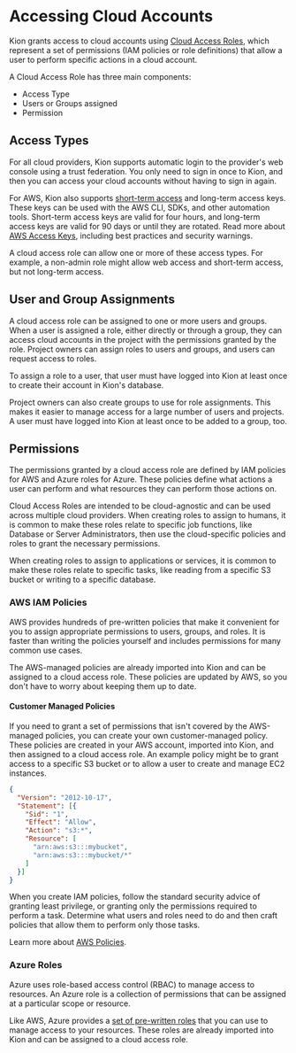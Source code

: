 # Accessing Cloud Accounts

Kion grants access to cloud accounts using [Cloud Access Roles](https://support.kion.io/hc/en-us/articles/360021623272-What-is-a-Cloud-Access-Role), which represent a set of permissions (IAM policies or role definitions) that allow a user to perform specific actions in a cloud account.

A Cloud Access Role has three main components:
- Access Type
- Users or Groups assigned
- Permission


## Access Types

For all cloud providers, Kion supports automatic login to the provider's web console using a trust federation. You only need to sign in once to Kion, and then you can access your cloud accounts without having to sign in again.

For AWS, Kion also supports [short-term access](https://docs.aws.amazon.com/IAM/latest/UserGuide/id_credentials_temp_use-resources.html) and long-term access keys. These keys can be used with the AWS CLI, SDKs, and other automation tools. Short-term access keys are valid for four hours, and long-term access keys are valid for 90 days or until they are rotated. Read more about [AWS Access Keys](https://docs.aws.amazon.com/IAM/latest/UserGuide/security-creds.html), including best practices and security warnings.

A cloud access role can allow one or more of these access types. For example, a non-admin role might allow web access and short-term access, but not long-term access.


## User and Group Assignments

A cloud access role can be assigned to one or more users and groups. When a user is assigned a role, either directly or through a group, they can access cloud accounts in the project with the permissions granted by the role. Project owners can assign roles to users and groups, and users can request access to roles.

To assign a role to a user, that user must have logged into Kion at least once to create their account in Kion's database. 

Project owners can also create groups to use for role assignments. This makes it easier to manage access for a large number of users and projects. A user must have logged into Kion at least once to be added to a group, too.


## Permissions

The permissions granted by a cloud access role are defined by IAM policies for AWS and Azure roles for Azure. These policies define what actions a user can perform and what resources they can perform those actions on.

Cloud Access Roles are intended to be cloud-agnostic and can be used across multiple cloud providers. When creating roles to assign to humans, it is common to make these roles relate to specific job functions, like Database or Server Administrators, then use the cloud-specific policies and roles to grant the necessary permissions.

When creating roles to assign to applications or services, it is common to make these roles relate to specific tasks, like reading from a specific S3 bucket or writing to a specific database.


### AWS IAM Policies

AWS provides hundreds of pre-written policies that make it convenient for you to assign appropriate permissions to users, groups, and roles. It is faster than writing the policies yourself and includes permissions for many common use cases.

The AWS-managed policies are already imported into Kion and can be assigned to a cloud access role. These policies are updated by AWS, so you don't have to worry about keeping them up to date.


#### Customer Managed Policies

If you need to grant a set of permissions that isn't covered by the AWS-managed policies, you can create your own customer-managed policy. These policies are created in your AWS account, imported into Kion, and then assigned to a cloud access role. An example policy might be to grant access to a specific S3 bucket or to allow a user to create and manage EC2 instances.


```json
{
  "Version": "2012-10-17",
  "Statement": [{
    "Sid": "1",
    "Effect": "Allow",
    "Action": "s3:*",
    "Resource": [
      "arn:aws:s3:::mybucket",
      "arn:aws:s3:::mybucket/*"
    ]
  }]
}
```

When you create IAM policies, follow the standard security advice of granting least privilege, or granting only the permissions required to perform a task. Determine what users and roles need to do and then craft policies that allow them to perform only those tasks.

Learn more about [AWS Policies](https://docs.aws.amazon.com/IAM/latest/UserGuide/access_policies.html).

### Azure Roles
 
Azure uses role-based access control (RBAC) to manage access to resources. An Azure role is a collection of permissions that can be assigned at a particular scope or resource.

Like AWS, Azure provides a [set of pre-written roles](https://learn.microsoft.com/en-us/azure/role-based-access-control/built-in-roles) that you can use to manage access to your resources. These roles are already imported into Kion and can be assigned to a cloud access role.